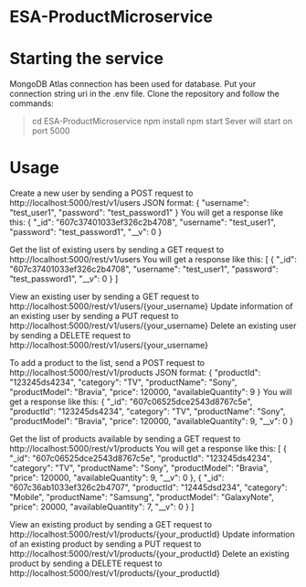 # ESA-ProductMicroservice
# Starting the service
MongoDB Atlas connection has been used for database.
Put your connection string uri in the .env file.
Clone the repository and follow the commands:
> cd ESA-ProductMicroservice
> npm install
> npm start
Sever will start on port 5000
# Usage
Create a new user by sending a POST request to http://localhost:5000/rest/v1/users JSON format:
        {
            	"username": "test_user1",
        	    "password": "test_password1"
        }
You will get a response like this:
        {
        	"_id": "607c37401033ef326c2b4708",
        	"username": "test_user1",
        	"password": "test_password1",
        	"__v": 0
        }
        
Get the list of existing users by sending a GET request to http://localhost:5000/rest/v1/users
You will get a response like this:
[
    {
        "_id": "607c37401033ef326c2b4708",
        "username": "test_user1",
        "password": "test_password1",
        "__v": 0
    }
]

View an existing user by sending a GET request to http://localhost:5000/rest/v1/users/{your_username}
Update information of an existing user by sending a PUT request to http://localhost:5000/rest/v1/users/{your_username} 
Delete an existing user by sending a DELETE request to http://localhost:5000/rest/v1/users/{your_username}

To add a product to the list, send a POST request to http://localhost:5000/rest/v1/products JSON format:
        {
            	"productId": "123245ds4234",
            	"category": "TV",
            	"productName": "Sony",
            	"productModel": "Bravia",
            	"price": 120000,
            	"availableQuantity": 9
        }
 You will get a response like this:
        {
          "_id": "607c06525dce2543d8767c5e",
        	"productId": "123245ds4234",
        	"category": "TV",
        	"productName": "Sony",
        	"productModel": "Bravia",
        	"price": 120000,
        	"availableQuantity": 9,
        	"__v": 0
          }
 
 Get the list of products available by sending a GET request to http://localhost:5000/rest/v1/products
 You will get a response like this:
[
    {
        "_id": "607c06525dce2543d8767c5e",
        "productId": "123245ds4234",
        "category": "TV",
        "productName": "Sony",
        "productModel": "Bravia",
        "price": 120000,
        "availableQuantity": 9,
        "__v": 0
    },
    {
        "_id": "607c36ab1033ef326c2b4707",
        "productId": "12445dsd234",
        "category": "Mobile",
        "productName": "Samsung",
        "productModel": "GalaxyNote",
        "price": 20000,
        "availableQuantity": 7,
        "__v": 0
    }
]
   
View an existing product by sending a GET request to http://localhost:5000/rest/v1/products/{your_productId}
Update information of an existing product by sending a PUT request to http://localhost:5000/rest/v1/products/{your_productId}
Delete an existing product by sending a DELETE request to http://localhost:5000/rest/v1/products/{your_productId}


